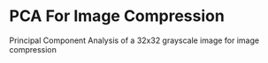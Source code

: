 # PCA For Image Compression
Principal Component Analysis of a 32x32 grayscale image for image compression
